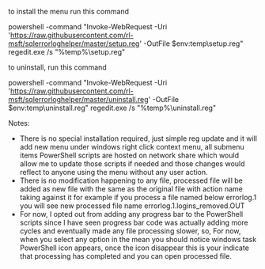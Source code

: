 to install the menu run this command

powershell -command "Invoke-WebRequest -Uri 'https://raw.githubusercontent.com/rl-msft/sqlerrorloghelper/master/setup.reg' -OutFile $env:temp\setup.reg"
regedit.exe /s "%temp%\setup.reg"


to uninstall, run this command

powershell -command "Invoke-WebRequest -Uri 'https://raw.githubusercontent.com/rl-msft/sqlerrorloghelper/master/uninstall.reg' -OutFile $env:temp\uninstall.reg"
regedit.exe /s "%temp%\uninstall.reg"


Notes:
- There is no special installation required, just simple reg update and it will add new menu under windows right click context menu, all submenu items PowerShell scripts are hosted on network share which would allow me to update those scripts if needed and those changes would reflect to anyone using the menu without any user action.
- There is no modification happening to any file, processed file will be added as new file with the same as the original file with action name taking against it
  for example if you process a file named below errorlog.1 you will see new processed file name errorlog.1.logins_removed.OUT
- For now, I opted out from adding any progress bar to the PowerShell scripts since I have seen progress bar code was actually adding more cycles and eventually made any file processing slower, so, For now, when you select any option in the mean you should notice windows task PowerShell icon appears, once the icon disappear this is your indicate that processing has completed and you can open processed file.

